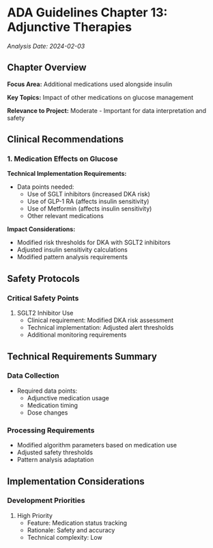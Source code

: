 # ADA Guidelines Chapter 13: Adjunctive Therapies
*Analysis Date: 2024-02-03*

## Chapter Overview
**Focus Area:** Additional medications used alongside insulin

**Key Topics:** Impact of other medications on glucose management

**Relevance to Project:** Moderate - Important for data interpretation and safety

## Clinical Recommendations
### 1. Medication Effects on Glucose
**Technical Implementation Requirements:**
- Data points needed:
  - Use of SGLT inhibitors (increased DKA risk)
  - Use of GLP-1 RA (affects insulin sensitivity)
  - Use of Metformin (affects insulin sensitivity)
  - Other relevant medications

**Impact Considerations:**
- Modified risk thresholds for DKA with SGLT2 inhibitors
- Adjusted insulin sensitivity calculations
- Modified pattern analysis requirements

## Safety Protocols
### Critical Safety Points
1. SGLT2 Inhibitor Use
   - Clinical requirement: Modified DKA risk assessment
   - Technical implementation: Adjusted alert thresholds
   - Additional monitoring requirements

## Technical Requirements Summary
### Data Collection
- Required data points:
  - Adjunctive medication usage
  - Medication timing
  - Dose changes

### Processing Requirements
- Modified algorithm parameters based on medication use
- Adjusted safety thresholds
- Pattern analysis adaptation

## Implementation Considerations
### Development Priorities
1. High Priority
   - Feature: Medication status tracking
   - Rationale: Safety and accuracy
   - Technical complexity: Low